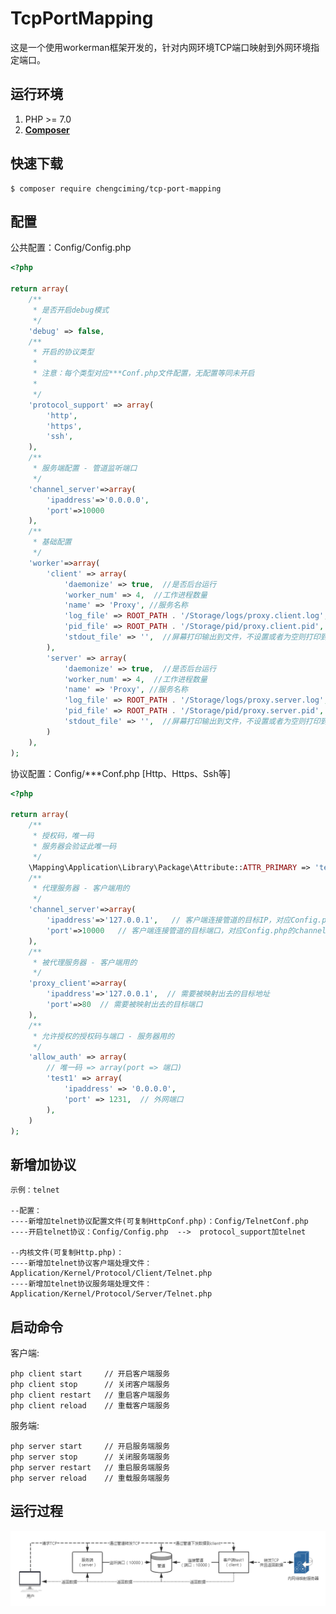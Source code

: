 <h1 align="left">TcpPortMapping</h1>

这是一个使用workerman框架开发的，针对内网环境TCP端口映射到外网环境指定端口。


## 运行环境

1. PHP >= 7.0
2. **[Composer](https://getcomposer.org/)**

## 快速下载

```shell
$ composer require chengciming/tcp-port-mapping
```

## 配置

公共配置：Config/Config.php
```php
<?php

return array(
    /**
     * 是否开启debug模式
     */
    'debug' => false,
    /**
     * 开启的协议类型
     *
     * 注意：每个类型对应***Conf.php文件配置，无配置等同未开启
     *
     */
    'protocol_support' => array(
        'http',
        'https',
        'ssh',
    ),
    /**
     * 服务端配置 - 管道监听端口
     */
    'channel_server'=>array(
        'ipaddress'=>'0.0.0.0',
        'port'=>10000
    ),
    /**
     * 基础配置
     */
    'worker'=>array(
        'client' => array(
            'daemonize' => true,  //是否后台运行
            'worker_num' => 4,  //工作进程数量
            'name' => 'Proxy', //服务名称
            'log_file' => ROOT_PATH . '/Storage/logs/proxy.client.log',  //日记文件
            'pid_file' => ROOT_PATH . '/Storage/pid/proxy.client.pid',  //服务PID文件
            'stdout_file' => '',  //屏幕打印输出到文件，不设置或者为空则打印到频幕
        ),
        'server' => array(
            'daemonize' => true,  //是否后台运行
            'worker_num' => 4,  //工作进程数量
            'name' => 'Proxy', //服务名称
            'log_file' => ROOT_PATH . '/Storage/logs/proxy.server.log',  //日记文件
            'pid_file' => ROOT_PATH . '/Storage/pid/proxy.server.pid',  //服务PID文件
            'stdout_file' => '',  //屏幕打印输出到文件，不设置或者为空则打印到频幕
        )
    ),
);
```
协议配置：Config/***Conf.php   [Http、Https、Ssh等]
```php
<?php

return array(
    /**
     * 授权码，唯一码
	 * 服务器会验证此唯一码
     */
    \Mapping\Application\Library\Package\Attribute::ATTR_PRIMARY => 'test1',
    /**
     * 代理服务器 - 客户端用的
     */
    'channel_server'=>array(
        'ipaddress'=>'127.0.0.1',   // 客户端连接管道的目标IP，对应Config.php的channel_server.ipaddress
        'port'=>10000   // 客户端连接管道的目标端口，对应Config.php的channel_server.port
    ),
    /**
     * 被代理服务器 - 客户端用的
     */
    'proxy_client'=>array(
        'ipaddress'=>'127.0.0.1',  // 需要被映射出去的目标地址
        'port'=>80  // 需要被映射出去的目标端口
    ),
    /**
     * 允许授权的授权码与端口 - 服务器用的
     */
    'allow_auth' => array(
        // 唯一码 => array(port => 端口)
        'test1' => array(
            'ipaddress' => '0.0.0.0',
            'port' => 1231,  // 外网端口
        ),
    )
);
```

## 新增加协议

```
示例：telnet

--配置：
----新增加telnet协议配置文件(可复制HttpConf.php)：Config/TelnetConf.php
----开启telnet协议：Config/Config.php  -->  protocol_support加telnet

--内核文件(可复制Http.php)：
----新增加telnet协议客户端处理文件：Application/Kernel/Protocol/Client/Telnet.php
----新增加telnet协议服务端处理文件：Application/Kernel/Protocol/Server/Telnet.php
```

## 启动命令

客户端:

```shell
php client start     // 开启客户端服务
php client stop      // 关闭客户端服务
php client restart   // 重启客户端服务
php client reload    // 重载客户端服务
```
服务端:

```shell
php server start     // 开启服务端服务
php server stop      // 关闭服务端服务
php server restart   // 重启服务端服务
php server reload    // 重载服务端服务
```

## 运行过程

![图](https://raw.githubusercontent.com/chengciming/tcp-port-mapping/master/Storage/material/working.png)

